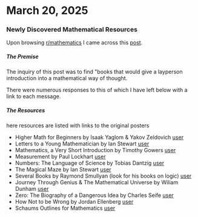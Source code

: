 # March 20, 2025


### Newly Discovered Mathematical Resources
Upon browsing [r/mathematics](https://www.reddit.com/r/mathematics/) I came across this 
[post](https://www.reddit.com/r/mathematics/comments/1jfhn6f/hi_looking_for_mathematics_books_that_can_be/). 

##### The Premise
The inquiry of this post was to find "books that would give a layperson introduction into a mathematical way of thought. 

There were numerous responses to this of which I have left below with a link to each message.

##### The Resources
here resources are listed with links to the original posters

- Higher Math for Beginners by Isaak Yaglom & Yakov Zeldovich [user](https://www.reddit.com/r/mathematics/comments/1jfhn6f/comment/mir1mr2/?utm_source=share&utm_medium=web3x&utm_name=web3xcss&utm_term=1&utm_content=share_button)
- Letters to a Young Mathematician by Ian Stewart [user](https://www.reddit.com/r/mathematics/comments/1jfhn6f/comment/mir32ni/?utm_source=share&utm_medium=web3x&utm_name=web3xcss&utm_term=1&utm_content=share_button)
- Mathematics, a Very Short Introduction by Timothy Gowers [user](https://www.reddit.com/r/mathematics/comments/1jfhn6f/comment/mir32ni/?utm_source=share&utm_medium=web3x&utm_name=web3xcss&utm_term=1&utm_content=share_button)
- Measurement by Paul Lockhart [user](https://www.reddit.com/r/mathematics/comments/1jfhn6f/comment/mirekw6/?utm_source=share&utm_medium=web3x&utm_name=web3xcss&utm_term=1&utm_content=share_button)
- Numbers: The Language of Science by Tobias Dantzig [user](https://www.reddit.com/r/mathematics/comments/1jfhn6f/comment/misby1r/?utm_source=share&utm_medium=web3x&utm_name=web3xcss&utm_term=1&utm_content=share_button)
- The Magical Maze by Ian Stewart [user](https://www.reddit.com/r/mathematics/comments/1jfhn6f/comment/mirj68x/?utm_source=share&utm_medium=web3x&utm_name=web3xcss&utm_term=1&utm_content=share_button)
- Several Books by Raymond Smullyan (look for his books on logic) [user](https://www.reddit.com/r/mathematics/comments/1jfhn6f/comment/mirj68x/?utm_source=share&utm_medium=web3x&utm_name=web3xcss&utm_term=1&utm_content=share_button)
- Journey Through Genius & The Mathematical Universe by Wiliam Dunham [user](https://www.reddit.com/r/mathematics/comments/1jfhn6f/comment/mirj68x/?utm_source=share&utm_medium=web3x&utm_name=web3xcss&utm_term=1&utm_content=share_button)
- Zero: The Biography of a Dangerous Idea by Charles Seife [user](https://www.reddit.com/r/mathematics/comments/1jfhn6f/comment/misby1r/?utm_source=share&utm_medium=web3x&utm_name=web3xcss&utm_term=1&utm_content=share_button)
- How Not to be Wrong by Jordan Ellenberg [user](https://www.reddit.com/r/mathematics/comments/1jfhn6f/comment/misewb8/?utm_source=share&utm_medium=web3x&utm_name=web3xcss&utm_term=1&utm_content=share_button)
- Schaums Outlines for Mathematics [user](https://www.reddit.com/r/mathematics/comments/1jfhn6f/comment/miu9tap/?utm_source=share&utm_medium=web3x&utm_name=web3xcss&utm_term=1&utm_content=share_button)

